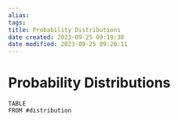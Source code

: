 ```yaml
---
alias: 
tags: 
title: Probability Distributions
date created: 2023-09-25 09:19:38
date modified: 2023-09-25 09:20:11
---
```


# Probability Distributions

```dataview
TABLE
FROM #distribution 
```